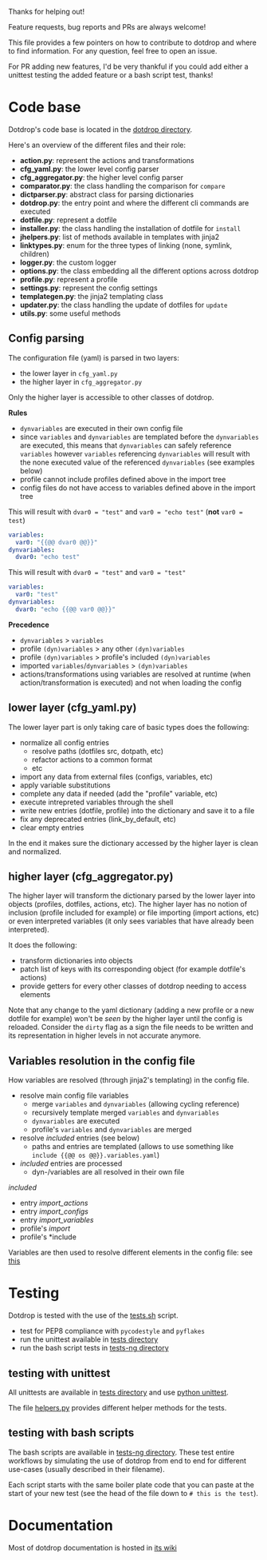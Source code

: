 Thanks for helping out!

Feature requests, bug reports and PRs are always welcome!

This file provides a few pointers on how to contribute to dotdrop
and where to find information. For any question, feel free to open an issue.

For PR adding new features, I'd be very thankful if you could add either
a unittest testing the added feature or a bash script test, thanks!

# Code base

Dotdrop's code base is located in the [dotdrop directory](/dotdrop).

Here's an overview of the different files and their role:

* **action.py**: represent the actions and transformations
* **cfg_yaml.py**: the lower level config parser
* **cfg_aggregator.py**: the higher level config parser
* **comparator.py**: the class handling the comparison for `compare`
* **dictparser.py**: abstract class for parsing dictionaries
* **dotdrop.py**: the entry point and where the different cli commands are executed
* **dotfile.py**: represent a dotfile
* **installer.py**: the class handling the installation of dotfile for `install`
* **jhelpers.py**: list of methods available in templates with jinja2
* **linktypes.py**: enum for the three types of linking (none, symlink, children)
* **logger.py**: the custom logger
* **options.py**: the class embedding all the different options across dotdrop
* **profile.py**: represent a profile
* **settings.py**: represent the config settings
* **templategen.py**: the jinja2 templating class
* **updater.py**: the class handling the update of dotfiles for `update`
* **utils.py**: some useful methods

## Config parsing

The configuration file (yaml) is parsed in two layers:

  * the lower layer in `cfg_yaml.py`
  * the higher layer in `cfg_aggregator.py`

Only the higher layer is accessible to other classes of dotdrop.

**Rules**

* `dynvariables` are executed in their own config file
* since `variables` and `dynvariables` are templated before the `dynvariables`
  are executed, this means that `dynvariables` can safely reference `variables` however
  `variables` referencing `dynvariables` will result with the none executed value of the
  referenced `dynvariables` (see examples below)
* profile cannot include profiles defined above in the import tree
* config files do not have access to variables
  defined above in the import tree

This will result with `dvar0 = "test"` and `var0 = "echo test"` (**not** `var0 = test`)
```yaml
variables:
  var0: "{{@@ dvar0 @@}}"
dynvariables:
  dvar0: "echo test"
```

This will result with `dvar0 = "test"` and `var0 = "test"`
```yaml
variables:
  var0: "test"
dynvariables:
  dvar0: "echo {{@@ var0 @@}}"
```

**Precedence**

* `dynvariables` > `variables`
* profile `(dyn)variables` > any other `(dyn)variables`
* profile `(dyn)variables` > profile's included `(dyn)variables`
* imported `variables`/`dynvariables` > `(dyn)variables`
* actions/transformations  using variables are resolved at runtime
  (when action/transformation is executed) and not when loading the config

## lower layer (cfg_yaml.py)

The lower layer part is only taking care of basic types
does the following:
  * normalize all config entries
    * resolve paths (dotfiles src, dotpath, etc)
    * refactor actions to a common format
    * etc
  * import any data from external files (configs, variables, etc)
  * apply variable substitutions
  * complete any data if needed (add the "profile" variable, etc)
  * execute intrepreted variables through the shell
  * write new entries (dotfile, profile) into the dictionary and save it to a file
  * fix any deprecated entries (link_by_default, etc)
  * clear empty entries

In the end it makes sure the dictionary accessed
by the higher layer is clean and normalized.

## higher layer (cfg_aggregator.py)

The higher layer will transform the dictionary parsed by the lower layer
into objects (profiles, dotfiles, actions, etc).
The higher layer has no notion of inclusion (profile included for example) or
file importing (import actions, etc) or even interpreted variables
(it only sees variables that have already been interpreted).

It does the following:
  * transform dictionaries into objects
  * patch list of keys with its corresponding object (for example dotfile's actions)
  * provide getters for every other classes of dotdrop needing to access elements

Note that any change to the yaml dictionary (adding a new profile or a new dotfile for
example) won't be *seen* by the higher layer until the config is reloaded. Consider the
`dirty` flag as a sign the file needs to be written and its representation in higher
levels in not accurate anymore.

## Variables resolution in the config file

How variables are resolved (through jinja2's
templating) in the config file.

* resolve main config file variables
  * merge `variables` and `dynvariables` (allowing cycling reference)
  * recursively template merged `variables` and `dynvariables`
  * `dynvariables` are executed
  * profile's `variables` and `dynvariables` are merged
* resolve *included* entries (see below)
  * paths and entries are templated
    (allows to use something like `include {{@@ os @@}}.variables.yaml`)
* *included* entries are processed
  * dyn-/variables are all resolved in their own file

*included*

* entry *import_actions*
* entry *import_configs*
* entry *import_variables*
* profile's *import*
* profile's *include

Variables are then used to resolve different elements in the config file:
see [this](https://github.com/deadc0de6/dotdrop/wiki/config-variables#config-available-variables)

# Testing

Dotdrop is tested with the use of the [tests.sh](/tests.sh) script.

* test for PEP8 compliance with `pycodestyle` and `pyflakes`
* run the unittest available in [tests directory](/tests)
* run the bash script tests in [tests-ng directory](tests-ng)

## testing with unittest

All unittests are available in [tests directory](/tests)
and use [python unittest](https://docs.python.org/3/library/unittest.html).

The file [helpers.py](/tests/helpers.py) provides different helper methods
for the tests.

## testing with bash scripts

The bash scripts are available in [tests-ng directory](tests-ng).
These test entire workflows by simulating the use of dotdrop from end to end
for different use-cases (usually described in their filename).

Each script starts with the same boiler plate code that you can paste at the
start of your new test (see the head of the file down to `# this is the test`).

# Documentation

Most of dotdrop documentation is hosted in [its wiki](https://github.com/deadc0de6/dotdrop/wiki)
